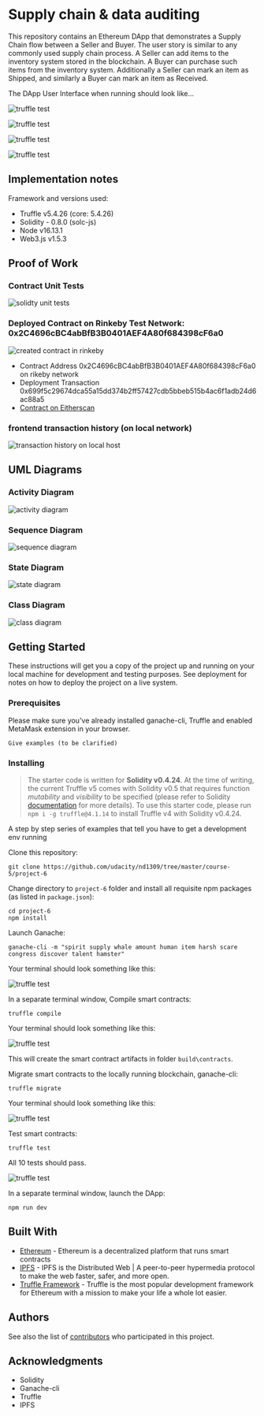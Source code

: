 # Supply chain & data auditing

This repository contains an Ethereum DApp that demonstrates a Supply Chain flow between a Seller and Buyer. The user story is similar to any commonly used supply chain process. A Seller can add items to the inventory system stored in the blockchain. A Buyer can purchase such items from the inventory system. Additionally a Seller can mark an item as Shipped, and similarly a Buyer can mark an item as Received.

The DApp User Interface when running should look like...

![truffle test](images/ftc_product_overview.png)

![truffle test](images/ftc_farm_details.png)

![truffle test](images/ftc_product_details.png)

![truffle test](images/ftc_transaction_history.png)

## Implementation notes

Framework and versions used:
- Truffle v5.4.26 (core: 5.4.26)
- Solidity - 0.8.0 (solc-js)
- Node v16.13.1
- Web3.js v1.5.3

## Proof of Work
### Contract Unit Tests
![solidty unit tests](images/solitidy_test_results.png)

### Deployed Contract on Rinkeby Test Network: 0x2C4696cBC4abBfB3B0401AEF4A80f684398cF6a0
![created contract in rinkeby](images/etherscan_rinkeby_contract.png)
- Contract Address 0x2C4696cBC4abBfB3B0401AEF4A80f684398cF6a0 on rikeby network
- Deployment Transaction 0x699f5c29674dca55a15dd374b2ff57427cdb5bbeb515b4ac6f1adb24d6ac88a5
- [Contract on Eitherscan](https://rinkeby.etherscan.io/address/0x2c4696cbc4abbfb3b0401aef4a80f684398cf6a0)

### frontend transaction history (on local network)
![transaction history on local host](images/contend_transaction_history.png)

## UML Diagrams
### Activity Diagram
![activity diagram](images/uml_activity.jpg)
### Sequence Diagram
![sequence diagram](images/uml_sequence.jpg)
### State Diagram
![state diagram](images/uml_state.jpg)
### Class Diagram
![class diagram](images/uml_contracts.jpg)

## Getting Started

These instructions will get you a copy of the project up and running on your local machine for development and testing purposes. See deployment for notes on how to deploy the project on a live system.

### Prerequisites

Please make sure you've already installed ganache-cli, Truffle and enabled MetaMask extension in your browser.

```
Give examples (to be clarified)
```

### Installing

> The starter code is written for **Solidity v0.4.24**. At the time of writing, the current Truffle v5 comes with Solidity v0.5 that requires function *mutability* and *visibility* to be specified (please refer to Solidity [documentation](https://docs.soliditylang.org/en/v0.5.0/050-breaking-changes.html) for more details). To use this starter code, please run `npm i -g truffle@4.1.14` to install Truffle v4 with Solidity v0.4.24. 

A step by step series of examples that tell you have to get a development env running

Clone this repository:

```
git clone https://github.com/udacity/nd1309/tree/master/course-5/project-6
```

Change directory to ```project-6``` folder and install all requisite npm packages (as listed in ```package.json```):

```
cd project-6
npm install
```

Launch Ganache:

```
ganache-cli -m "spirit supply whale amount human item harsh scare congress discover talent hamster"
```

Your terminal should look something like this:

![truffle test](images/ganache-cli.png)

In a separate terminal window, Compile smart contracts:

```
truffle compile
```

Your terminal should look something like this:

![truffle test](images/truffle_compile.png)

This will create the smart contract artifacts in folder ```build\contracts```.

Migrate smart contracts to the locally running blockchain, ganache-cli:

```
truffle migrate
```

Your terminal should look something like this:

![truffle test](images/truffle_migrate.png)

Test smart contracts:

```
truffle test
```

All 10 tests should pass.

![truffle test](images/truffle_test.png)

In a separate terminal window, launch the DApp:

```
npm run dev
```

## Built With

* [Ethereum](https://www.ethereum.org/) - Ethereum is a decentralized platform that runs smart contracts
* [IPFS](https://ipfs.io/) - IPFS is the Distributed Web | A peer-to-peer hypermedia protocol
to make the web faster, safer, and more open.
* [Truffle Framework](http://truffleframework.com/) - Truffle is the most popular development framework for Ethereum with a mission to make your life a whole lot easier.


## Authors

See also the list of [contributors](https://github.com/your/project/contributors.md) who participated in this project.

## Acknowledgments

* Solidity
* Ganache-cli
* Truffle
* IPFS
